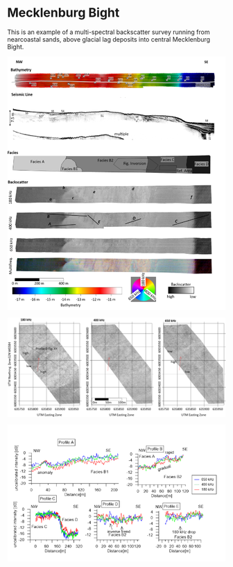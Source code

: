 
# Mecklenburg Bight

This is an example of a multi-spectral backscatter survey running from nearcoastal sands, above glacial lag deposits into central Mecklenburg Bight. 


![Mecklenburg Bight 1](./img/Mecklenburg_Bight_MFreq_1.png)



![Mecklenburg Bight 2](./img/Mecklenburg_Bight_MFreq_2.png)


![Mecklenburg Bight 3](./img/Mecklenburg_Bight_MFreq3.png)

